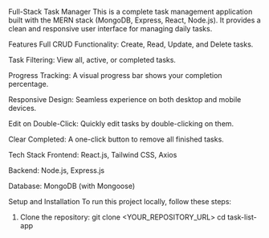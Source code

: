 Full-Stack Task Manager
This is a complete task management application built with the MERN stack (MongoDB, Express, React, Node.js). It provides a clean and responsive user interface for managing daily tasks.

Features
Full CRUD Functionality: Create, Read, Update, and Delete tasks.

Task Filtering: View all, active, or completed tasks.

Progress Tracking: A visual progress bar shows your completion percentage.

Responsive Design: Seamless experience on both desktop and mobile devices.

Edit on Double-Click: Quickly edit tasks by double-clicking on them.

Clear Completed: A one-click button to remove all finished tasks.

Tech Stack
Frontend: React.js, Tailwind CSS, Axios

Backend: Node.js, Express.js

Database: MongoDB (with Mongoose)

Setup and Installation
To run this project locally, follow these steps:

1. Clone the repository:
git clone <YOUR_REPOSITORY_URL>
cd task-list-app

